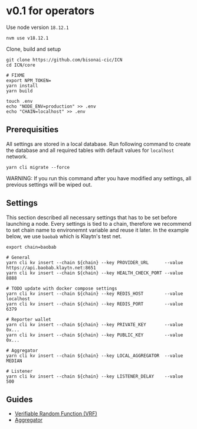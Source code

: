 # v0.1 for operators

Use node version `18.12.1`

```shell
nvm use v18.12.1
```

Clone, build and setup

```shelll
git clone https://github.com/bisonai-cic/ICN
cd ICN/core

# FIXME
export NPM_TOKEN=
yarn install
yarn build

touch .env
echo "NODE_ENV=production" >> .env
echo "CHAIN=localhost" >> .env
```

## Prerequisities

All settings are stored in a local database.
Run following command to create the database and all required tables with default values for `localhost` network.

```shell
yarn cli migrate --force
```

WARNING: If you run this command after you have modified any settings, all previous settings will be wiped out.

## Settings

This section described all necessary settings that has to be set before launching a node.
Every settings is tied to a chain, therefore we recommend to set chain name to environemnt variable and reuse it later.
In the example below, we use `baobab` which is Klaytn's test net.

```shell
export chain=baobab
```

```shell
# General
yarn cli kv insert --chain ${chain} --key PROVIDER_URL      --value https://api.baobab.klaytn.net:8651
yarn cli kv insert --chain ${chain} --key HEALTH_CHECK_PORT --value 8888

# TODO update with docker compose settings
yarn cli kv insert --chain ${chain} --key REDIS_HOST        --value localhost
yarn cli kv insert --chain ${chain} --key REDIS_PORT        --value 6379

# Reporter wallet
yarn cli kv insert --chain ${chain} --key PRIVATE_KEY       --value 0x...
yarn cli kv insert --chain ${chain} --key PUBLIC_KEY        --value 0x...

# Aggregator
yarn cli kv insert --chain ${chain} --key LOCAL_AGGREGATOR  --value MEDIAN

# Listener
yarn cli kv insert --chain ${chain} --key LISTENER_DELAY    --value 500
```

## Guides

* [Verifiable Random Function (VRF)](vrf.md)
* [Aggregator](aggregator.md)
